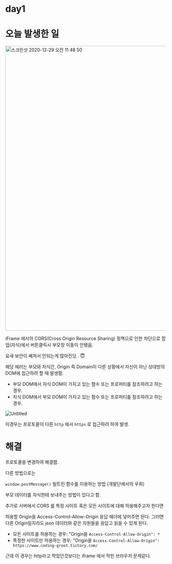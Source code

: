 # day1

# 오늘 발생한 일

<img width="887" alt="스크린샷 2020-12-29 오전 11 48 50" src="https://user-images.githubusercontent.com/44457591/103271535-d724d180-49fd-11eb-996b-c05d7ce33738.png">

iFrame 에서의 CORS(Cross Origin Resource Sharing) 정책으로 인한 차단으로 팝업(자식)에서 버튼클릭시 부모창 이동이 안됐음.

요새 보안이 쎄져서 안되는게 많아진당.. 😇

해당 에러는 부모와 자식간, Origin 즉 Domain이 다른 상황에서 자신이 아닌 상대방의 DOM에 접근하려 할 때 발생함. 

- 부모 DOM에서 자식 DOM이 가지고 있는 함수 또는 프로퍼티를 참조하려고 하는 경우.
- 자식 DOM에서 부모 DOM이 가지고 있는 함수 또는 프로퍼티를 참조하려고 하는 경우.

![Untitled](https://user-images.githubusercontent.com/44457591/103271492-bceaf380-49fd-11eb-826f-92113929fe89.png)

이경우는 프로토콜이 다른 `http` 에서 `https` 로 접근하려 하여 발생. 

# 해결

프로토콜을 변경하여 해결함.

다른 방법으로는 

`window.postMessage()` 빌트인 함수를 이용하는 방법 (개발단에서의 우회)

부모 데이터를 자식한테 보내주는 방법이 있다고 함. 

추가로 서버에서 CORS 를 특정 사이트 혹은 모든 사이트에 대해 허용해주고자 한다면

허용할 Origin을 Access-Control-Allow-Origin 응답 헤더에 넣어주면 된다. 그러면 다른 Origin일지라도 json 데이터와 같은 자원들을 응답고 읽을 수 있게 된다.

- 모든 사이트를 허용하는 경우: "Origin을 `Access-Control-Allow-Origin": *`
- 특정한 사이트만 허용하는 경우: "Origin을 `Access-Control-Allow-Origin": https://www.coding-groot.tistory.com/`

근데 이 경우는 http라고 막았던것보다는 iframe 에서 막힌 브라우저 문제같다.
